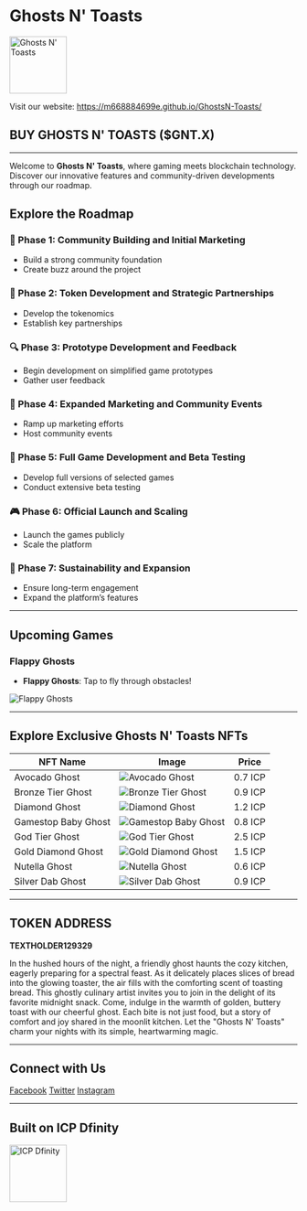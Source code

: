# Ghosts N' Toasts

<a href="https://m668884699e.github.io/GhostsN-Toasts/">
  <img src="./GhostWithToast/GhostWithToast/src/assets/img/ghostwithtoastlogo.png" alt="Ghosts N' Toasts" style="width: 100px; height: auto;">
</a>


Visit our website: https://m668884699e.github.io/GhostsN-Toasts/

## BUY GHOSTS N' TOASTS ($GNT.X)

---

Welcome to **Ghosts N' Toasts**, where gaming meets blockchain technology. Discover our innovative features and community-driven developments through our roadmap.

## Explore the Roadmap

### 🌟 Phase 1: Community Building and Initial Marketing
- Build a strong community foundation
- Create buzz around the project

### 👥 Phase 2: Token Development and Strategic Partnerships
- Develop the tokenomics
- Establish key partnerships

### 🔍 Phase 3: Prototype Development and Feedback
- Begin development on simplified game prototypes
- Gather user feedback

### 📢 Phase 4: Expanded Marketing and Community Events
- Ramp up marketing efforts
- Host community events

### 🚀 Phase 5: Full Game Development and Beta Testing
- Develop full versions of selected games
- Conduct extensive beta testing

### 🎮 Phase 6: Official Launch and Scaling
- Launch the games publicly
- Scale the platform

### 💎 Phase 7: Sustainability and Expansion
- Ensure long-term engagement
- Expand the platform’s features

---

## Upcoming Games

### Flappy Ghosts
- **Flappy Ghosts**: Tap to fly through obstacles!

![Flappy Ghosts](./Website/GhostWithToast/GhostWithToast/src/assets/img/games/flappy_ghosts.webp)

---

## Explore Exclusive Ghosts N' Toasts NFTs

| NFT Name | Image | Price |
| -------- | ----- | ----- |
| Avocado Ghost | ![Avocado Ghost](./GhostWithToast/GhostWithToast/src/assets/img/avoc_ghost.webp) | 0.7 ICP |
| Bronze Tier Ghost | ![Bronze Tier Ghost](./GhostWithToast/GhostWithToast/src/assets/img/bronze_tier_ghost.webp) | 0.9 ICP |
| Diamond Ghost | ![Diamond Ghost](./GhostWithToast/GhostWithToast/src/assets/img/diamondghost.webp) | 1.2 ICP |
| Gamestop Baby Ghost | ![Gamestop Baby Ghost](./GhostWithToast/GhostWithToast/src/assets/img/gamestop_baby_ghost.webp) | 0.8 ICP |
| God Tier Ghost | ![God Tier Ghost](./GhostWithToast/GhostWithToast/src/assets/img/godtierghost.webp) | 2.5 ICP |
| Gold Diamond Ghost | ![Gold Diamond Ghost](./GhostWithToast/GhostWithToast/src/assets/img/golddiamondghost.webp) | 1.5 ICP |
| Nutella Ghost | ![Nutella Ghost](./GhostWithToast/GhostWithToast/src/assets/img/nutella_ghost.webp) | 0.6 ICP |
| Silver Dab Ghost | ![Silver Dab Ghost](./GhostWithToast/GhostWithToast/src/assets/img/silver_dab_ghost.webp) | 0.9 ICP |

---

## TOKEN ADDRESS
**TEXTHOLDER129329**

In the hushed hours of the night, a friendly ghost haunts the cozy kitchen, eagerly preparing for a spectral feast. As it delicately places slices of bread into the glowing toaster, the air fills with the comforting scent of toasting bread. This ghostly culinary artist invites you to join in the delight of its favorite midnight snack. Come, indulge in the warmth of golden, buttery toast with our cheerful ghost. Each bite is not just food, but a story of comfort and joy shared in the moonlit kitchen. Let the "Ghosts N' Toasts" charm your nights with its simple, heartwarming magic.

---

## Connect with Us

[Facebook](https://www.facebook.com/your_facebook_page)
[Twitter](https://www.instagram.com/ghostsntoastsgames/)
[Instagram](https://www.instagram.com/ghostsntoastsgames/)

---

## Built on ICP Dfinity

<a href="https://internetcomputer.org/">
  <img src="./GhostWithToast/GhostWithToast/src/assets/img/internet-computer-icp-logo.png" alt="ICP Dfinity" style="width: 100px; height: auto;">
</a>
